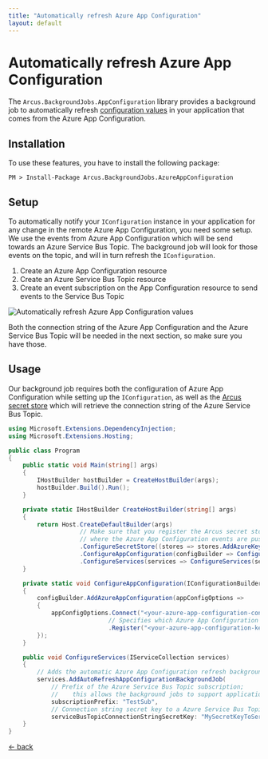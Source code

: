 ```yaml
---
title: "Automatically refresh Azure App Configuration"
layout: default
---
```


# Automatically refresh Azure App Configuration
The `Arcus.BackgroundJobs.AppConfiguration` library provides a background job to automatically refresh [configuration values](https://docs.microsoft.com/en-us/dotnet/core/extensions/configuration) in your application that comes from the Azure App Configuration.

## Installation
To use these features, you have to install the following package:

```shell
PM > Install-Package Arcus.BackgroundJobs.AzureAppConfiguration
```

## Setup
To automatically notify your `IConfiguration` instance in your application for any change in the remote Azure App Configuration, you need some setup.
We use the events from Azure App Configuration which will be send towards an Azure Service Bus Topic. The background job will look for those events on the topic, and will in turn refresh the `IConfiguration`.

1. Create an Azure App Configuration resource
2. Create an Azure Service Bus Topic resource
3. Create an event subscription on the App Configuration resource to send events to the Service Bus Topic

![Automatically refresh Azure App Configuration values](/media/Azure-App-Configuration-Job.png)

Both the connection string of the Azure App Configuration and the Azure Service Bus Topic will be needed in the next section, so make sure you have those.

## Usage
Our background job requires both the configuration of Azure App Configuration while setting up the `IConfiguration`, 
as well as the [Arcus secret store](https://security.arcus-azure.net/features/secret-store) which will retrieve the connection string of the Azure Service Bus Topic.

```csharp
using Microsoft.Extensions.DependencyInjection;
using Microsoft.Extensions.Hosting;

public class Program
{
    public static void Main(string[] args)
    {
        IHostBuilder hostBuilder = CreateHostBuilder(args);
        hostBuilder.Build().Run();
    }

    private static IHostBuilder CreateHostBuilder(string[] args)
    {
        return Host.CreateDefaultBuilder(args)
                    // Make sure that you register the Arcus secret store so the background job has access to the Azure Service Bus Topic connection string,
                    // where the Azure App Configuration events are pushed.
                    .ConfigureSecretStore((stores => stores.AddAzureKeyVaultWithManagedIdentity("<your-key-vault-uri>"))
                    .ConfigureAppConfiguration(configBuilder => ConfigureAppConfiguration(configBuilder))
                    .ConfigureServices(services => ConfigureServices(services));
    }

    private static void ConfigureAppConfiguration(IConfigurationBuilder configBuilder)
    {
        configBuilder.AddAzureAppConfiguration(appConfigOptions =>
        {
            appConfigOptions.Connect("<your-azure-app-configuration-connection-string>")
                            // Specifies which Azure App Configuration key you want to automatically updated.
                            .Register("<your-azure-app-configuration-key>");
        });
    }

    public void ConfigureServices(IServiceCollection services)
    {
        // Adds the automatic Azure App Configuration refresh background job
        services.AddAutoRefreshAppConfigurationBackgroundJob(
            // Prefix of the Azure Service Bus Topic subscription;
            //    this allows the background jobs to support applications that are running multiple instances, processing the same type of events, without conflicting subscription names.
            subscriptionPrefix: "TestSub",
            // Connection string secret key to a Azure Service Bus Topic.
            serviceBusTopicConnectionStringSecretKey: "MySecretKeyToServiceBusTopicConnectionString");
    }
}
```

[&larr; back](/)
